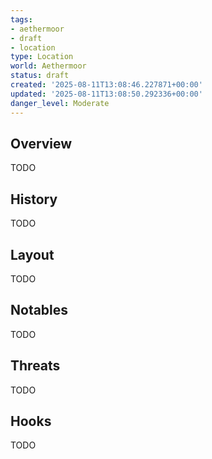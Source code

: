 ```yaml
---
tags:
- aethermoor
- draft
- location
type: Location
world: Aethermoor
status: draft
created: '2025-08-11T13:08:46.227871+00:00'
updated: '2025-08-11T13:08:50.292336+00:00'
danger_level: Moderate
---
```



## Overview

TODO
## History

TODO
## Layout

TODO
## Notables

TODO
## Threats

TODO
## Hooks

TODO
